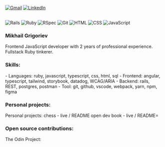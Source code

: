 <a href="mailto:mikhailgrigoriev92@gmail.com"><img alt="Gmail" src="https://img.shields.io/badge/M-Gmail-red" /></a>
<a href="https://www.linkedin.com/in/mikhail-grigoriev-826b4421a/"><img alt="LinkedIn" src="https://img.shields.io/badge/in-Linkdin-blue" /></a>
<br><br>

![Rails](https://img.shields.io/badge/-Ruby_on_Rails-000?style=flat&logo=ruby-on-rails&logoColor=white&color=success)
![Ruby](https://img.shields.io/badge/-Ruby-000?style=flat&logo=ruby&logoColor=white&color=success)
![RSpec](https://img.shields.io/badge/-RSpec-000?style=flat&logoColor=white&color=success)
![Git](https://img.shields.io/badge/-Git-000?style=flat&logo=git&logoColor=white&color=success)
![HTML](https://img.shields.io/badge/-HTML-000?style=flat&logo=html5&logoColor=white&color=success)
![CSS](https://img.shields.io/badge/-CSS-000?style=flat&logo=css3&logoColor=white&color=success)
![JavaScript](https://img.shields.io/badge/-JavaScript-000?style=flat&logoColor=white&logo=javascript&color=success)


<h3 align="left">Mikhail Grigoriev</h3>
<p>Frontend JavaScript developer with 2 years of professional experience. Fullstack Ruby tinkerer.

<h3>Skills:</h3>
- Languages: ruby, javascript, typescript, css, html, sql
- Frontend: angular, typescript, tailwind, storybook, datadog, WCAG/ARIA
- Backend: rails, REST, postgres, postman
- Tool: git, github, vscode, webpack, yarn, npm, figma

<h3>Personal projects:</h3>
Personal projects:
chess - live / README
open dev book - live / README=

<h3>Open source contributions:</h3>
The Odin Project: 

